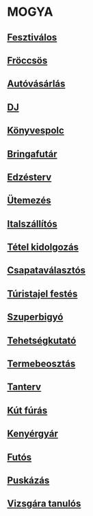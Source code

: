 # MOGYA

## [Fesztiválos](https://github.com/bricsi0000000000000/mogya/tree/master/fesztivalok)

## [Fröccsös](https://github.com/bricsi0000000000000/mogya/tree/master/froccsos)

## [Autóvásárlás](https://github.com/bricsi0000000000000/mogya/tree/master/autovasarlas)

## [DJ](https://github.com/bricsi0000000000000/mogya/tree/master/dj)

## [Könyvespolc](https://github.com/bricsi0000000000000/mogya/tree/master/konyvespolc)

## [Bringafutár](https://github.com/bricsi0000000000000/mogya/tree/master/bringafutar)

## [Edzésterv](https://github.com/bricsi0000000000000/mogya/tree/master/edzesterv)

## [Ütemezés](https://github.com/bricsi0000000000000/mogya/tree/master/utemezes)

## [Italszállítós](https://github.com/bricsi0000000000000/mogya/tree/master/italszallitos)

## [Tétel kidolgozás](https://github.com/bricsi0000000000000/mogya/tree/master/tetelkidolgozas)

## [Csapataválasztós](https://github.com/bricsi0000000000000/mogya/tree/master/csapatvalasztos)

## [Túristajel festés](https://github.com/bricsi0000000000000/mogya/tree/master/turistajelfestes)

## [Szuperbigyó](https://github.com/bricsi0000000000000/mogya/tree/master/szuperbigyo)

## [Tehetségkutató](https://github.com/bricsi0000000000000/mogya/tree/master/tehetsegkutato)

## [Termebeosztás](https://github.com/bricsi0000000000000/mogya/tree/master/terembeosztas)

## [Tanterv](https://github.com/bricsi0000000000000/mogya/tree/master/tanterv)

## [Kút fúrás](https://github.com/bricsi0000000000000/mogya/tree/master/kutfuras)

## [Kenyérgyár](https://github.com/bricsi0000000000000/mogya/tree/master/kenyergyar)

## [Futós](https://github.com/bricsi0000000000000/mogya/tree/master/futos)

## [Puskázás](https://github.com/bricsi0000000000000/mogya/tree/master/puskazas)

## [Vizsgára tanulós](https://github.com/bricsi0000000000000/mogya/tree/master/vizsgaratanulos)
